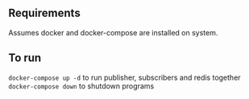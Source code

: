 ## Requirements
Assumes docker and docker-compose are installed on system.

## To run
`docker-compose up -d` to run publisher, subscribers and redis together
`docker-compose down` to shutdown programs